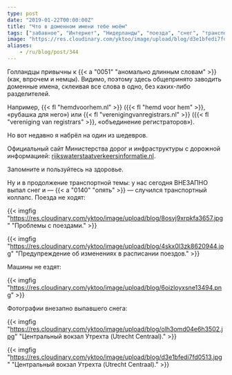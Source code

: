 ```yaml
---
type: post
date: "2019-01-22T00:00:00Z"
title: "Что в доменном имени тебе моём"
tags: ["забавное", "Интернет", "Нидерланды", "поезда", "снег", "транспорт"]
image: "https://res.cloudinary.com/yktoo/image/upload/blog/d3e1bfedi7fd0513.jpg"
aliases:
    - /ru/blog/post/344
---
```


Голландцы привычны к {{< a "0051" "аномально длинным словам" >}} (как, впрочем и немцы). Видимо, поэтому здесь общепринято заводить доменные имена, склеивая все слова в одно, без каких-либо разделителей.

Например, {{< fl "hemdvoorhem.nl" >}} ({{< fl "hemd voor hem" >}}, «рубашка для него») или {{< fl "verenigingvanregistrars.nl" >}} ({{< fl "vereniging van registrars" >}}, «объединение регистраторов»).

Но вот недавно я набрёл на один из шедевров.

<!--more-->

Официальный сайт Министерства дорог и инфраструктуры с дорожной информацией: [rijkswaterstaatverkeersinformatie.nl](https://rijkswaterstaatverkeersinformatie.nl/).

Запомните и пользуйтесь на здоровье.

Ну и в продолжение транспортной темы: у нас сегодня ВНЕЗАПНО выпал снег и — {{< a "0140" "опять" >}} — случился транспортный коллапс. Поезда не ходят:

{{< imgfig "https://res.cloudinary.com/yktoo/image/upload/blog/8osvj9xrpkfa3657.jpg" "Проблемы с поездами." >}}

{{< imgfig "https://res.cloudinary.com/yktoo/image/upload/blog/4skx0l3zk8620944.jpg" "Предупреждение об изменениях в расписании поездов." >}}

Машины не ездят:

{{< imgfig "https://res.cloudinary.com/yktoo/image/upload/blog/6oizloyxsne13494.png" >}}

Фотографии внезапно выпавшего снега:

{{< imgfig "https://res.cloudinary.com/yktoo/image/upload/blog/olh3omd04e6h3502.jpg" "Центральный вокзал Утрехта (Utrecht Centraal)." >}}

{{< imgfig "https://res.cloudinary.com/yktoo/image/upload/blog/d3e1bfedi7fd0513.jpg" "Центральный вокзал Утрехта (Utrecht Centraal)." >}}
